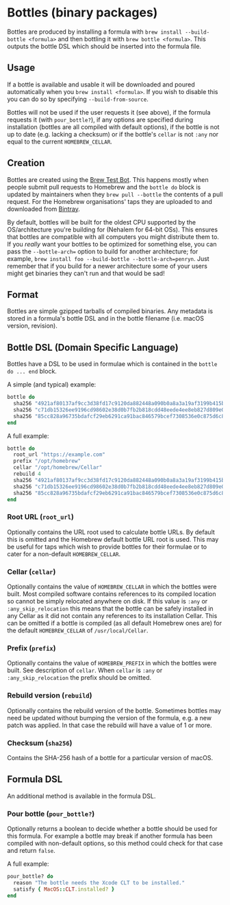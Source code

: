 # Bottles (binary packages)

Bottles are produced by installing a formula with `brew install --build-bottle <formula>` and then bottling it with `brew bottle <formula>`. This outputs the bottle DSL which should be inserted into the formula file.

## Usage
If a bottle is available and usable it will be downloaded and poured automatically when you `brew install <formula>`. If you wish to disable this you can do so by specifying `--build-from-source`.

Bottles will not be used if the user requests it (see above), if the formula requests it (with `pour_bottle?`), if any options are specified during installation (bottles are all compiled with default options), if the bottle is not up to date (e.g. lacking a checksum) or if the bottle's `cellar` is not `:any` nor equal to the current `HOMEBREW_CELLAR`.

## Creation
Bottles are created using the [Brew Test Bot](Brew-Test-Bot.md). This happens mostly when people submit pull requests to Homebrew and the `bottle do` block is updated by maintainers when they `brew pull --bottle` the contents of a pull request. For the Homebrew organisations' taps they are uploaded to and downloaded from [Bintray](https://bintray.com/homebrew).

By default, bottles will be built for the oldest CPU supported by the OS/architecture you're building for (Nehalem for 64-bit OSs). This ensures that bottles are compatible with all computers you might distribute them to. If you *really* want your bottles to be optimized for something else, you can pass the `--bottle-arch=` option to build for another architecture; for example, `brew install foo --build-bottle --bottle-arch=penryn`. Just remember that if you build for a newer architecture some of your users might get binaries they can't run and that would be sad!

## Format
Bottles are simple gzipped tarballs of compiled binaries. Any metadata is stored in a formula's bottle DSL and in the bottle filename (i.e. macOS version, revision).

## Bottle DSL (Domain Specific Language)
Bottles have a DSL to be used in formulae which is contained in the `bottle do ... end` block.

A simple (and typical) example:

```ruby
bottle do
  sha256 "4921af80137af9cc3d38fd17c9120da882448a090b0a8a3a19af3199b415bfca" => :sierra
  sha256 "c71db15326ee9196cd98602e38d0b7fb2b818cdd48eede4ee8eb827d809e09ba" => :el_capitan
  sha256 "85cc828a96735bdafcf29eb6291ca91bac846579bcef7308536e0c875d6c81d7" => :yosemite
end
```

A full example:

```ruby
bottle do
  root_url "https://example.com"
  prefix "/opt/homebrew"
  cellar "/opt/homebrew/Cellar"
  rebuild 4
  sha256 "4921af80137af9cc3d38fd17c9120da882448a090b0a8a3a19af3199b415bfca" => :sierra
  sha256 "c71db15326ee9196cd98602e38d0b7fb2b818cdd48eede4ee8eb827d809e09ba" => :el_capitan
  sha256 "85cc828a96735bdafcf29eb6291ca91bac846579bcef7308536e0c875d6c81d7" => :yosemite
end
```

### Root URL (`root_url`)
Optionally contains the URL root used to calculate bottle URLs.
By default this is omitted and the Homebrew default bottle URL root is used. This may be useful for taps which wish to provide bottles for their formulae or to cater for a non-default `HOMEBREW_CELLAR`.

### Cellar (`cellar`)
Optionally contains the value of `HOMEBREW_CELLAR` in which the bottles were built.
Most compiled software contains references to its compiled location so cannot be simply relocated anywhere on disk. If this value is `:any` or `:any_skip_relocation` this means that the bottle can be safely installed in any Cellar as it did not contain any references to its installation Cellar. This can be omitted if a bottle is compiled (as all default Homebrew ones are) for the default `HOMEBREW_CELLAR` of `/usr/local/Cellar`.

### Prefix (`prefix`)
Optionally contains the value of `HOMEBREW_PREFIX` in which the bottles were built.
See description of `cellar`. When `cellar` is `:any` or `:any_skip_relocation` the prefix should be omitted.

### Rebuild version (`rebuild`)
Optionally contains the rebuild version of the bottle.
Sometimes bottles may need be updated without bumping the version of the formula, e.g. a new patch was applied. In that case the rebuild will have a value of 1 or more.

### Checksum (`sha256`)
Contains the SHA-256 hash of a bottle for a particular version of macOS.

## Formula DSL
An additional method is available in the formula DSL.

### Pour bottle (`pour_bottle?`)
Optionally returns a boolean to decide whether a bottle should be used for this formula.
For example a bottle may break if another formula has been compiled with non-default options, so this method could check for that case and return `false`.

A full example:

```ruby
pour_bottle? do
  reason "The bottle needs the Xcode CLT to be installed."
  satisfy { MacOS::CLT.installed? }
end
```
